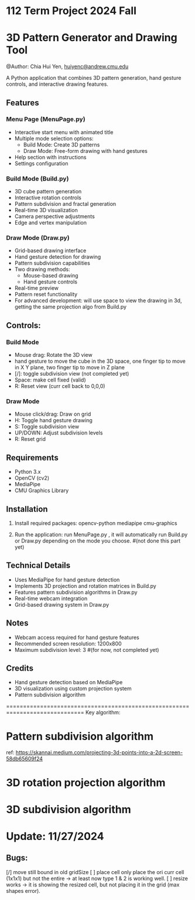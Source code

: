 # 112 Term Project 2024 Fall
# 3D Pattern Generator and Drawing Tool
@Author: Chia Hui Yen, huiyenc@andrew.cmu.edu  

A Python application that combines 3D pattern generation, hand gesture controls, and interactive drawing features.

## Features

### Menu Page (MenuPage.py)
- Interactive start menu with animated title
- Multiple mode selection options:
  - Build Mode: Create 3D patterns
  - Draw Mode: Free-form drawing with hand gestures
- Help section with instructions
- Settings configuration

### Build Mode (Build.py)
- 3D cube pattern generation
- Interactive rotation controls
- Pattern subdivision and fractal generation
- Real-time 3D visualization
- Camera perspective adjustments
- Edge and vertex manipulation

### Draw Mode (Draw.py)
- Grid-based drawing interface
- Hand gesture detection for drawing
- Pattern subdivision capabilities
- Two drawing methods:
  - Mouse-based drawing
  - Hand gesture controls
- Real-time preview
- Pattern reset functionality
- For advanced development:
    will use space to view the drawing in 3d, getting the same projection algo from Build.py

## Controls:
### Build Mode
- Mouse drag: Rotate the 3D view
- hand gesture to move the cube in the 3D space, one finger tip to move in X Y plane, two finger tip to move in Z plane
- [/]: toggle subdivision view (not completed yet)
- Space: make cell fixed (valid)
- R: Reset view (curr cell back to 0,0,0)

### Draw Mode
- Mouse click/drag: Draw on grid
- H: Toggle hand gesture drawing
- S: Toggle subdivision view
- UP/DOWN: Adjust subdivision levels
- R: Reset grid

## Requirements
- Python 3.x
- OpenCV (cv2)
- MediaPipe
- CMU Graphics Library

## Installation
1. Install required packages:
opencv-python 
mediapipe 
cmu-graphics

2. Run the application:
run MenuPage.py , it will automatically run Build.py or Draw.py depending on the mode you choose. #(not done this part yet)

## Technical Details
- Uses MediaPipe for hand gesture detection
- Implements 3D projection and rotation matrices in Build.py
- Features pattern subdivision algorithms in Draw.py
- Real-time webcam integration
- Grid-based drawing system in Draw.py

## Notes
- Webcam access required for hand gesture features
- Recommended screen resolution: 1200x800
- Maximum subdivision level: 3 #(for now, not completed yet)

## Credits
- Hand gesture detection based on MediaPipe
- 3D visualization using custom projection system
- Pattern subdivision algorithm 

=============================================================================
Key algorithm:
# Pattern subdivision algorithm
<!-- # The algorithm continues this process up to maxLevel (3 times by default)
# Each subdivision:
# - Doubles the size in both dimensions,app.cellSize * 2

# - Preserves original values at even indices
# - Fills new positions based on neighbor averages
# - Creates increasingly detailed patterns by continue the subdivision, double the size each time-->

ref: https://skannai.medium.com/projecting-3d-points-into-a-2d-screen-58db65609f24
# 3D rotation projection algorithm
<!-- # - Do Y-axis rotation first, then X-axis rotation
# - scale and translate to screen coordinates -->
<!-- 
The algorithm:
1. First applies Y rotation to get rotX and rotY:
| cos(θ)   0   sin(θ) |   |x|   |x*cos(θ) + z*sin(θ)|
|   0      1     0    | * |y| = |        y          |
|-sin(θ)   0   cos(θ) |   |z|   |-x*sin(θ) + z*cos(θ)|

Code:
rotX = x * cos(rotationY) - y * sin(rotationY)
rotY = x * sin(rotationY) + y * cos(rotationY)

2. Then applies X rotation to get final Y and Z:
   - finalY = rotY*cos(θx) - z*sin(θx)  
   - finalZ = rotY*sin(θx) + z*cos(θx)

3. Finally projects to screen coordinates:
   - screenX = boardLeft + boardWidth/2 + rotX * scale
   - screenY = boardTop + boardHeight/2 + finalY * scale

This creates smooth 3D rotation controlled by mouse drag. -->

# 3D subdivision algorithm
<!-- The subdivision algorithm creates a more detailed cube surface:

1. For each cube:
   - Calculates vertex positions (8 corners)
   - Finds edge center points (12 edges)
   - Finds face center points (6 faces)
   
2. For each vertex:
   - Shifts vertex position slightly outward
   - Connects to adjacent edge centers
   - Creates new geometry between vertex, edges and faces

3. Key elements:
   - Vertex points (red)
   - Edge centers (black) 
   - Face centers (blue)
   - Connecting lines show subdivision structure

This creates a more organic, rounded cube shape while preserving the overall cube structure. -->


# Update: 11/27/2024
<!-- 1. use inheritance to create different types of cells -->
<!-- 2. basic cell is able to resize -->
<!-- 3. grid is able to scale up and down -->

## Bugs:
[/] move still bound in old gridSize
[ ] place cell only place the ori curr cell (1x1x1) but not the entire -> at least now type 1 & 2 is working well.
[ ] resize works -> it is showing the resized cell, but not placing it in the grid (max shapes error).